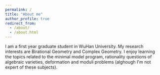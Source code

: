 ```yaml
---
permalink: /
title: "About me"
author_profile: true
redirect_from: 
  - /about/
  - /about.html
---
```


I am a first year graduate student in WuHan University. My research interests are Birational Geometry and Complex Geometry. I enjoy learning the topics related to the minimal model program, rationality questions of algebraic varieties, deformation and moduli problems (alghough I'm not expert of these subjects).
